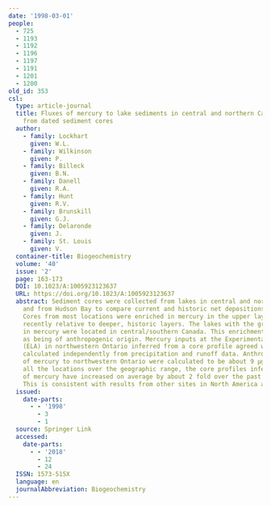 ```yaml
---
date: '1998-03-01'
people:
  - 725
  - 1193
  - 1192
  - 1196
  - 1197
  - 1191
  - 1201
  - 1200
old_id: 353
csl:
  type: article-journal
  title: Fluxes of mercury to lake sediments in central and northern Canada inferred
    from dated sediment cores
  author:
    - family: Lockhart
      given: W.L.
    - family: Wilkinson
      given: P.
    - family: Billeck
      given: B.N.
    - family: Danell
      given: R.A.
    - family: Hunt
      given: R.V.
    - family: Brunskill
      given: G.J.
    - family: Delaronde
      given: J.
    - family: St. Louis
      given: V.
  container-title: Biogeochemistry
  volume: '40'
  issue: '2'
  page: 163-173
  DOI: 10.1023/A:1005923123637
  URL: https://doi.org/10.1023/A:1005923123637
  abstract: Sediment cores were collected from lakes in central and northern Canada
    and from Hudson Bay to compare current and historic net depositions of mercury.
    Cores from most locations were enriched in mercury in the upper layers deposited
    recently relative to deeper, historic layers. The lakes with the greatest enrichments
    in mercury were located in central/southern Canada. This enrichment was interpreted
    as being of anthropogenic origin. Mercury inputs at the Experimental Lakes Area
    (ELA) in northwestern Ontario inferred from a core profile agreed well with inputs
    calculated independently from precipitation and runoff data. Anthropogenic inputs
    of mercury to northwestern Ontario were calculated to be about 9 µg m-2 y-1. Considering
    all the locations over the geographic range, the core profiles infer that fluxes
    of mercury have increased on average by about 2 fold over the past half century.
    This is consistent with results from other sites in North America and Europe.
  issued:
    date-parts:
      - - '1998'
        - 3
        - 1
  source: Springer Link
  accessed:
    date-parts:
      - - '2018'
        - 12
        - 24
  ISSN: 1573-515X
  language: en
  journalAbbreviation: Biogeochemistry
---
```

